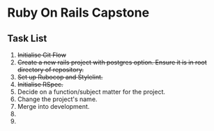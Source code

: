 # Ruby On Rails Capstone

## Task List

1. ~~Initialise Git Flow~~
1. ~~Create a new rails project with postgres option. Ensure it is in root directory of repository.~~
1. ~~Set up Rubocop and Stylelint.~~
1. ~~Initialise RSpec.~~
1. Decide on a function/subject matter for the project.
1. Change the project's name.
1. Merge into development.
1. 
1. 
